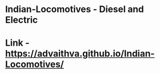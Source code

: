 # Indian-Locomotives - Diesel and Electric   
# Link - https://advaithva.github.io/Indian-Locomotives/ 
 
 
 
  
 
 
 
 
